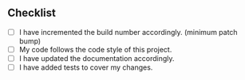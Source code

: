 ## Checklist
<!--- Make sure that all of these checks have been met before merging. Put an `x` in the boxes the check them.: -->
- [ ] I have incremented the build number accordingly. (minimum patch bump)
- [ ] My code follows the code style of this project.
- [ ] I have updated the documentation accordingly.
- [ ] I have added tests to cover my changes.